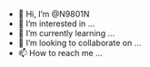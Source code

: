 - 👋 Hi, I’m @N9801N
- 👀 I’m interested in ...
- 🌱 I’m currently learning ...
- 💞️ I’m looking to collaborate on ...
- 📫 How to reach me ...

<!---
N9801N/N9801N is a ✨ special ✨ repository because its `README.md` (this file) appears on your GitHub profile.
You can click the Preview link to take a look at your changes.
--->
